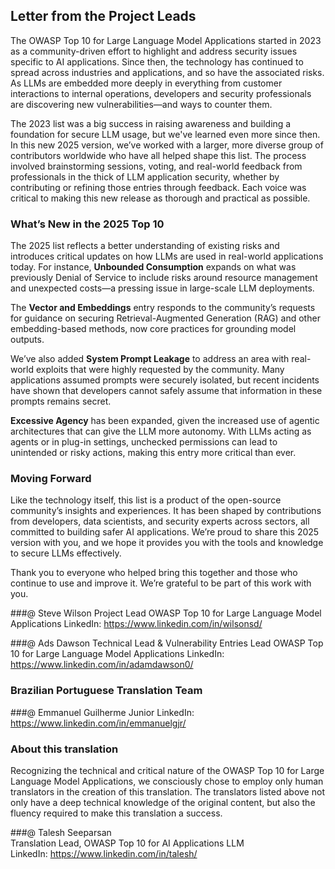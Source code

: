 ## Letter from the Project Leads

The OWASP Top 10 for Large Language Model Applications started in 2023 as a community-driven effort to highlight and address security issues specific to AI applications. Since then, the technology has continued to spread across industries and applications, and so have the associated risks. As LLMs are embedded more deeply in everything from customer interactions to internal operations, developers and security professionals are discovering new vulnerabilities—and ways to counter them.

The 2023 list was a big success in raising awareness and building a foundation for secure LLM usage, but we've learned even more since then. In this new 2025 version, we’ve worked with a larger, more diverse group of contributors worldwide who have all helped shape this list. The process involved brainstorming sessions, voting, and real-world feedback from professionals in the thick of LLM application security, whether by contributing or refining those entries through feedback. Each voice was critical to making this new release as thorough and practical as possible.

### What’s New in the 2025 Top 10

The 2025 list reflects a better understanding of existing risks and introduces critical updates on how LLMs are used in real-world applications today. For instance, **Unbounded Consumption** expands on what was previously Denial of Service to include risks around resource management and unexpected costs—a pressing issue in large-scale LLM deployments.

The **Vector and Embeddings** entry responds to the community’s requests for guidance on securing Retrieval-Augmented Generation (RAG) and other embedding-based methods, now core practices for grounding model outputs.

We’ve also added **System Prompt Leakage** to address an area with real-world exploits that were highly requested by the community. Many applications assumed prompts were securely isolated, but recent incidents have shown that developers cannot safely assume that information in these prompts remains secret.

**Excessive Agency** has been expanded, given the increased use of agentic architectures that can give the LLM more autonomy.  With LLMs acting as agents or in plug-in settings, unchecked permissions can lead to unintended or risky actions, making this entry more critical than ever.

### Moving Forward

Like the technology itself, this list is a product of the open-source community’s insights and experiences. It has been shaped by contributions from developers, data scientists, and security experts across sectors, all committed to building safer AI applications. We’re proud to share this 2025 version with you, and we hope it provides you with the tools and knowledge to secure LLMs effectively.

Thank you to everyone who helped bring this together and those who continue to use and improve it. We’re grateful to be part of this work with you.


###@ Steve Wilson
Project Lead
OWASP Top 10 for Large Language Model Applications
LinkedIn: https://www.linkedin.com/in/wilsonsd/

###@ Ads Dawson
Technical Lead & Vulnerability Entries Lead
OWASP Top 10 for Large Language Model Applications
LinkedIn: https://www.linkedin.com/in/adamdawson0/


### Brazilian Portuguese Translation Team
###@ Emmanuel Guilherme Junior
LinkedIn: https://www.linkedin.com/in/emmanuelgjr/

### About this translation
Recognizing the technical and critical nature of the OWASP Top 10 for Large Language Model Applications, we consciously chose to employ only human translators in the creation of this translation. The translators listed above not only have a deep technical knowledge of the original content, but also the fluency required to make this translation a success. 

###@ Talesh Seeparsan  
Translation Lead, OWASP Top 10 for AI Applications LLM  
LinkedIn: https://www.linkedin.com/in/talesh/
